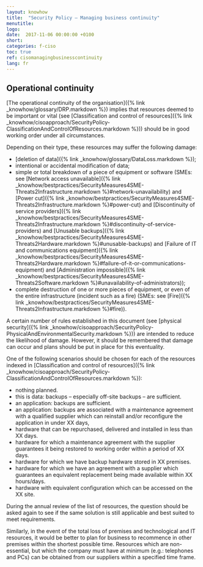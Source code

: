 ```yaml
---
layout: knowhow
title:  "Security Policy – Managing business continuity"
menutitle:
logo:
date:  2017-11-06 00:00:00 +0100
short:
categories: f-ciso
toc: true
ref: cisomanagingbusinesscontinuity
lang: fr
---
```

## Operational continuity
[The operational continuity of the organisation]({% link _knowhow/glossary/DRP.markdown %}) implies that resources deemed to be important or vital (see [Classification and control of resources]({% link _knowhow/cisoapproach/SecurityPolicy-ClassificationAndControlOfResources.markdown %})) should be in good working order under all circumstances.

Depending on their type, these resources may suffer the following damage:

* [deletion of data]({% link _knowhow/glossary/DataLoss.markdown %});
* intentional or accidental modification of data;
* simple or total breakdown of a piece of equipment or software (SMEs: see [Network access unavailable]({% link _knowhow/bestpractices/SecurityMeasures4SME-Threats2Infrastructure.markdown %}#network-unavailability) and [Power cut]({% link _knowhow/bestpractices/SecurityMeasures4SME-Threats2Infrastructure.markdown %}#power-cut) and [Discontinuity of service providers]({% link _knowhow/bestpractices/SecurityMeasures4SME-Threats2Infrastructure.markdown %}#discontinuity-of-service-providers) and [Unusable backups]({% link _knowhow/bestpractices/SecurityMeasures4SME-Threats2Hardware.markdown %}#unusable-backups) and [Failure of IT and communications equipment]({% link _knowhow/bestpractices/SecurityMeasures4SME-Threats2Hardware.markdown %}#failure-of-it-or-communications-equipment) and [Administration impossible]({% link _knowhow/bestpractices/SecurityMeasures4SME-Threats2Software.markdown %}#unavailability-of-administrators));
* complete destruction of one or more pieces of equipment, or even of the entire infrastructure (incident such as a fire) (SMEs: see [Fire]({% link _knowhow/bestpractices/SecurityMeasures4SME-Threats2Infrastructure.markdown %}#fire)).

A certain number of rules established in this document (see [physical security]({% link _knowhow/cisoapproach/SecurityPolicy-PhysicalAndEnvironmentalSecurity.markdown %})) are intended to reduce the likelihood of damage. However, it should be remembered that damage can occur and plans should be put in place for this eventuality.

One of the following scenarios should be chosen for each of the resources indexed in [Classification and control of resources]({% link _knowhow/cisoapproach/SecurityPolicy-ClassificationAndControlOfResources.markdown %}):

* nothing planned.
* this is data: backups – especially off-site backups – are sufficient.
* an application: backups are sufficient.
* an application: backups are associated with a maintenance agreement with a qualified supplier which can reinstall and/or reconfigure the application in under XX days,
* hardware that can be repurchased, delivered and installed in less than XX days.
* hardware for which a maintenance agreement with the supplier guarantees it being restored to working order within a period of XX days.
* hardware for which we have backup hardware stored in XX premises.
* hardware for which we have an agreement with a supplier which guarantees an equivalent replacement being made available within XX hours/days.
* hardware with equivalent configuration which can be accessed on the XX site.

During the annual review of the list of resources, the question should be asked again to see if the same solution is still applicable and best suited to meet requirements.

Similarly, in the event of the total loss of premises and technological and IT resources, it would be better to plan for business to recommence in other premises within the shortest possible time. Resources which are non-essential, but which the company must have at minimum (e.g.: telephones and PCs) can be obtained from our suppliers within a specified time frame.
